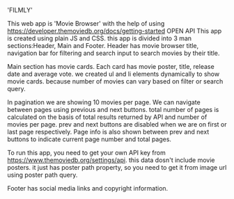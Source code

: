 'FILMLY'

This web app is 'Movie Browser' with the help of using https://developer.themoviedb.org/docs/getting-started OPEN API
This app is created using plain JS and CSS.
this app is divided into 3 man sections:Header, Main and Footer.
Header has movie browser title, navigation bar for filtering and search input to search movies by their title.

Main section has movie cards. Each card has movie poster, title, release date and average vote.
we created ul and li elements dynamically to show movie cards. because number of movies can vary based on filter or search query.

In pagination we are showing 10 movies per page. We can navigate between pages using previous and next buttons. total number of pages is calculated on the basis of total results returned by API and number of movies per page.
prev and next buttons are disabled when we are on first or last page respectively.
Page info is also shown between prev and next buttons to indicate current page number and total pages.

To run this app, you need to get your own API key from https://www.themoviedb.org/settings/api.
this data dosn't include movie posters. it just has poster path property, so you need to get it from image url using poster path query.

Footer has social media links and copyright information.






